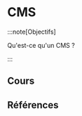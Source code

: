 # CMS

:::note[Objectifs]

Qu'est-ce qu'un CMS ?

:::

## Cours

<Reaveal name="3cci-webd-cms" />

## Références
